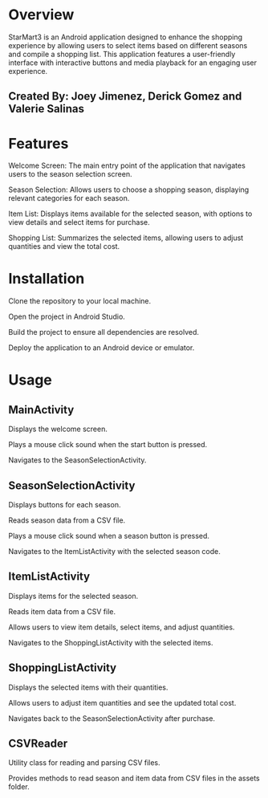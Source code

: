 # Overview
StarMart3 is an Android application designed to enhance the shopping experience by allowing users to select items based on different seasons and compile a shopping list. This application features a user-friendly interface with interactive buttons and media playback for an engaging user experience.

## Created By: Joey Jimenez, Derick Gomez and Valerie Salinas

# Features
Welcome Screen: The main entry point of the application that navigates users to the season selection screen.

Season Selection: Allows users to choose a shopping season, displaying relevant categories for each season.

Item List: Displays items available for the selected season, with options to view details and select items for purchase.

Shopping List: Summarizes the selected items, allowing users to adjust quantities and view the total cost.


# Installation

Clone the repository to your local machine.

Open the project in Android Studio.

Build the project to ensure all dependencies are resolved.

Deploy the application to an Android device or emulator.


# Usage

## MainActivity

Displays the welcome screen.

Plays a mouse click sound when the start button is pressed.

Navigates to the SeasonSelectionActivity.


## SeasonSelectionActivity
Displays buttons for each season.

Reads season data from a CSV file.

Plays a mouse click sound when a season button is pressed.

Navigates to the ItemListActivity with the selected season code.


## ItemListActivity
Displays items for the selected season.

Reads item data from a CSV file.

Allows users to view item details, select items, and adjust quantities.

Navigates to the ShoppingListActivity with the selected items.


## ShoppingListActivity

Displays the selected items with their quantities.

Allows users to adjust item quantities and see the updated total cost.

Navigates back to the SeasonSelectionActivity after purchase.


## CSVReader

Utility class for reading and parsing CSV files.

Provides methods to read season and item data from CSV files in the assets folder.
